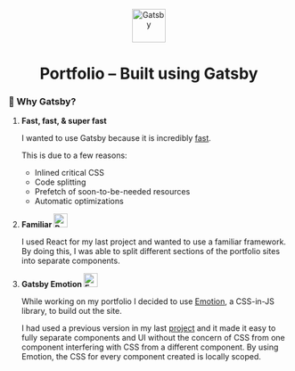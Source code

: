 <p align="center">
  <a href="https://www.gatsbyjs.org">
    <img alt="Gatsby" src="https://www.gatsbyjs.org/monogram.svg" width="60" />
  </a>
</p>
<h1 align="center">
  Portfolio – Built using Gatsby
</h1>

### 🧐 Why Gatsby?

1.  **Fast, fast, & super fast**

    I wanted to use Gatsby because it is incredibly [fast](https://www.gatsbyjs.org/blog/2017-09-13-why-is-gatsby-so-fast/).

    
    This is due to a few reasons: 
    * Inlined critical CSS
    * Code splitting
    * Prefetch of soon-to-be-needed resources
    * Automatic optimizations


2.  **Familiar <img alt="React" src="https://upload.wikimedia.org/wikipedia/commons/thumb/a/a7/React-icon.svg/1024px-React-icon.svg.png" width="25" />**

    I used React for my last project and wanted to use a familiar framework.
    By doing this, I was able to split different sections of the portfolio sites into separate components.


3.  **Gatsby Emotion <img alt="Emotion" src="https://emotion.sh/static/a76dfa0d18a0536af9e917cdb8f873b9/ae35a/emotion.png" width="25" />**

    While working on my portfolio I decided to use [Emotion](https://emotion.sh/), a CSS-in-JS library, to build out the site.


    I had used a previous version in my last [project](https://mentalnote.herokuapp.com/) and it made it easy to fully separate components and UI without the concern of CSS from one component interfering with CSS from a different component. By using Emotion, the CSS for every component created is locally scoped.
    

